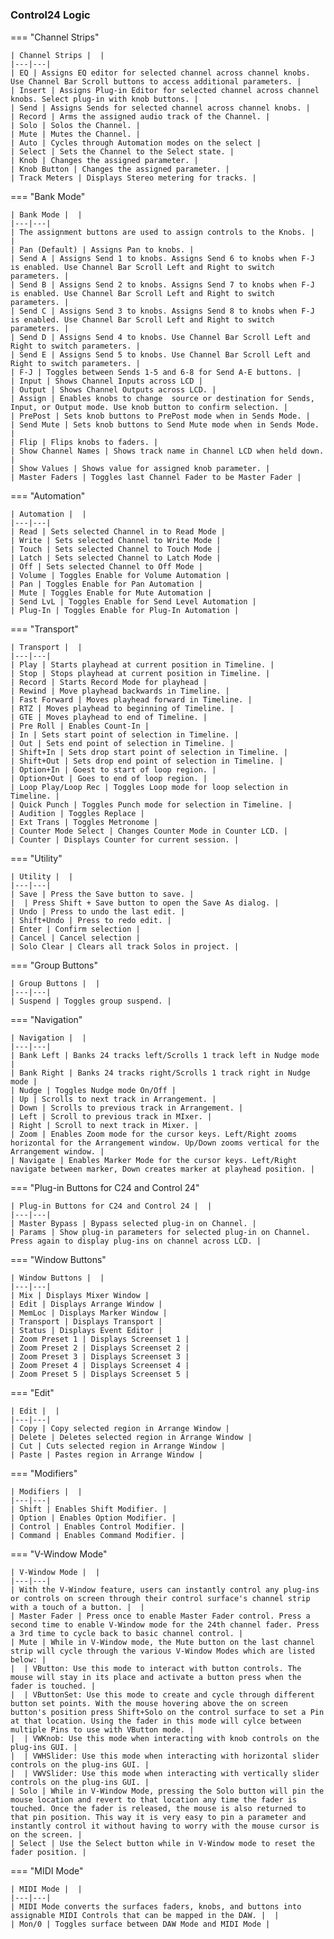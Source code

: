 #

### Control24 Logic

=== "Channel Strips"

    | Channel Strips |  |
    |---|---|
    | EQ | Assigns EQ editor for selected channel across channel knobs. Use Channel Bar Scroll buttons to access additional parameters. |
    | Insert | Assigns Plug-in Editor for selected channel across channel knobs. Select plug-in with knob buttons. |
    | Send | Assigns Sends for selected channel across channel knobs. |
    | Record | Arms the assigned audio track of the Channel. |
    | Solo | Solos the Channel. |
    | Mute | Mutes the Channel. |
    | Auto | Cycles through Automation modes on the select |
    | Select | Sets the Channel to the Select state. |
    | Knob | Changes the assigned parameter. |
    | Knob Button | Changes the assigned parameter. |
    | Track Meters | Displays Stereo metering for tracks. |

=== "Bank Mode"

    | Bank Mode |  |
    |---|---|
    | The assignment buttons are used to assign controls to the Knobs. |  |
    | Pan (Default) | Assigns Pan to knobs. |
    | Send A | Assigns Send 1 to knobs. Assigns Send 6 to knobs when F-J is enabled. Use Channel Bar Scroll Left and Right to switch parameters. |
    | Send B | Assigns Send 2 to knobs. Assigns Send 7 to knobs when F-J is enabled. Use Channel Bar Scroll Left and Right to switch parameters. |
    | Send C | Assigns Send 3 to knobs. Assigns Send 8 to knobs when F-J is enabled. Use Channel Bar Scroll Left and Right to switch parameters. |
    | Send D | Assigns Send 4 to knobs. Use Channel Bar Scroll Left and Right to switch parameters. |
    | Send E | Assigns Send 5 to knobs. Use Channel Bar Scroll Left and Right to switch parameters. |
    | F-J | Toggles between Sends 1-5 and 6-8 for Send A-E buttons. |
    | Input | Shows Channel Inputs across LCD |
    | Output | Shows Channel Outputs across LCD. |
    | Assign | Enables knobs to change  source or destination for Sends, Input, or Output mode. Use knob button to confirm selection. |
    | PrePost | Sets knob buttons to PrePost mode when in Sends Mode. |
    | Send Mute | Sets knob buttons to Send Mute mode when in Sends Mode. |
    | Flip | Flips knobs to faders. |
    | Show Channel Names | Shows track name in Channel LCD when held down. |
    | Show Values | Shows value for assigned knob parameter. |
    | Master Faders | Toggles last Channel Fader to be Master Fader |

=== "Automation"

    | Automation |  |
    |---|---|
    | Read | Sets selected Channel in to Read Mode |
    | Write | Sets selected Channel to Write Mode |
    | Touch | Sets selected Channel to Touch Mode |
    | Latch | Sets selected Channel to Latch Mode |
    | Off | Sets selected Channel to Off Mode |
    | Volume | Toggles Enable for Volume Automation |
    | Pan | Toggles Enable for Pan Automation |
    | Mute | Toggles Enable for Mute Automation |
    | Send LvL | Toggles Enable for Send Level Automation |
    | Plug-In | Toggles Enable for Plug-In Automation |

=== "Transport"

    | Transport |  |
    |---|---|
    | Play | Starts playhead at current position in Timeline. |
    | Stop | Stops playhead at current position in Timeline. |
    | Record | Starts Record Mode for playhead |
    | Rewind | Move playhead backwards in Timeline. |
    | Fast Forward | Moves playhead forward in Timeline. |
    | RTZ | Moves playhead to beginning of Timeline. |
    | GTE | Moves playhead to end of Timeline. |
    | Pre Roll | Enables Count-In |
    | In | Sets start point of selection in Timeline. |
    | Out | Sets end point of selection in Timeline. |
    | Shift+In | Sets drop start point of selection in Timeline. |
    | Shift+Out | Sets drop end point of selection in Timeline. |
    | Option+In | Goest to start of loop region. |
    | Option+Out | Goes to end of loop region. |
    | Loop Play/Loop Rec | Toggles Loop mode for loop selection in Timeline. |
    | Quick Punch | Toggles Punch mode for selection in Timeline. |
    | Audition | Toggles Replace |
    | Ext Trans | Toggles Metronome |
    | Counter Mode Select | Changes Counter Mode in Counter LCD. |
    | Counter | Displays Counter for current session. |

=== "Utility"

    | Utility |  |
    |---|---|
    | Save | Press the Save button to save. |
    |  | Press Shift + Save button to open the Save As dialog. |
    | Undo | Press to undo the last edit. |
    | Shift+Undo | Press to redo edit. |
    | Enter | Confirm selection |
    | Cancel | Cancel selection |
    | Solo Clear | Clears all track Solos in project. |

=== "Group Buttons"

    | Group Buttons |  |
    |---|---|
    | Suspend | Toggles group suspend. |

=== "Navigation"

    | Navigation |  |
    |---|---|
    | Bank Left | Banks 24 tracks left/Scrolls 1 track left in Nudge mode |
    | Bank Right | Banks 24 tracks right/Scrolls 1 track right in Nudge mode |
    | Nudge | Toggles Nudge mode On/Off |
    | Up | Scrolls to next track in Arrangement. |
    | Down | Scrolls to previous track in Arrangement. |
    | Left | Scroll to previous track in MIxer. |
    | Right | Scroll to next track in Mixer. |
    | Zoom | Enables Zoom mode for the cursor keys. Left/Right zooms horizontal for the Arrangement window. Up/Down zooms vertical for the Arrangement window. |
    | Navigate | Enables Marker Mode for the cursor keys. Left/Right navigate between marker, Down creates marker at playhead position. |

=== "Plug-in Buttons for C24 and Control 24"

    | Plug-in Buttons for C24 and Control 24 |  |
    |---|---|
    | Master Bypass | Bypass selected plug-in on Channel. |
    | Params | Show plug-in parameters for selected plug-in on Channel. Press again to display plug-ins on channel across LCD. |

=== "Window Buttons"

    | Window Buttons |  |
    |---|---|
    | Mix | Displays Mixer Window |
    | Edit | Displays Arrange Window |
    | MemLoc | Displays Marker Window |
    | Transport | Displays Transport |
    | Status | Displays Event Editor |
    | Zoom Preset 1 | Displays Screenset 1 |
    | Zoom Preset 2 | Displays Screenset 2 |
    | Zoom Preset 3 | Displays Screenset 3 |
    | Zoom Preset 4 | Displays Screenset 4 |
    | Zoom Preset 5 | Displays Screenset 5 |

=== "Edit"

    | Edit |  |
    |---|---|
    | Copy | Copy selected region in Arrange Window |
    | Delete | Deletes selected region in Arrange Window |
    | Cut | Cuts selected region in Arrange Window |
    | Paste | Pastes region in Arrange Window |

=== "Modifiers"

    | Modifiers |  |
    |---|---|
    | Shift | Enables Shift Modifier. |
    | Option | Enables Option Modifier. |
    | Control | Enables Control Modifier. |
    | Command | Enables Command Modifier. |

=== "V-Window Mode"

    | V-Window Mode |  |
    |---|---|
    | With the V-Window feature, users can instantly control any plug-ins or controls on screen through their control surface's channel strip with a touch of a button. |  |
    | Master Fader | Press once to enable Master Fader control. Press a second time to enable V-Window mode for the 24th channel fader. Press a 3rd time to cycle back to basic channel control. |
    | Mute | While in V-Window mode, the Mute button on the last channel strip will cycle through the various V-Window Modes which are listed below: |
    |  | VButton: Use this mode to interact with button controls. The mouse will stay in its place and activate a button press when the fader is touched. |
    |  | VButtonSet: Use this mode to create and cycle through different button set points. With the mouse hovering above the on screen button's position press Shift+Solo on the control surface to set a Pin at that location. Using the fader in this mode will cylce between multiple Pins to use with VButton mode. |
    |  | VWKnob: Use this mode when interacting with knob controls on the plug-ins GUI. |
    |  | VWHSlider: Use this mode when interacting with horizontal slider controls on the plug-ins GUI. |
    |  | VWVSlider: Use this mode when interacting with vertically slider controls on the plug-ins GUI. |
    | Solo | While in V-Window Mode, pressing the Solo button will pin the mouse location and revert to that location any time the fader is touched. Once the fader is released, the mouse is also returned to that pin position. This way it is very easy to pin a parameter and instantly control it without having to worry with the mouse cursor is on the screen. |
    | Select | Use the Select button while in V-Window mode to reset the fader position. |

=== "MIDI Mode"

    | MIDI Mode |  |
    |---|---|
    | MIDI Mode converts the surfaces faders, knobs, and buttons into assignable MIDI Controls that can be mapped in the DAW. |  |
    | Mon/0 | Toggles surface between DAW Mode and MIDI Mode |